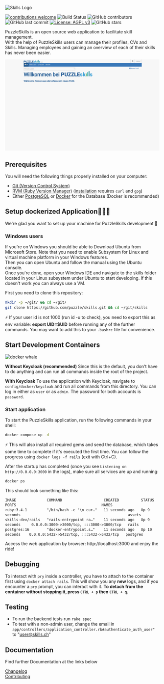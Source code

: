 ![Skills Logo](logo.svg)

[![contributions welcome](https://img.shields.io/badge/contributions-welcome-brightgreen.svg?style=flat)](https://github.com/puzzle/skills/issues)
![Build Status](https://github.com/puzzle/skills/workflows/Rails/badge.svg)
![GitHub contributors](https://img.shields.io/github/contributors/puzzle/skills)
![GitHub last commit](https://img.shields.io/github/last-commit/puzzle/skills)
[![License: AGPL v3](https://img.shields.io/badge/License-AGPL%20v3-blue.svg)](https://www.gnu.org/licenses/agpl-3.0)
![GitHub stars](https://img.shields.io/github/stars/puzzle/skills)


PuzzleSkills is an open source web application to facilitate skill management.   
With the help of PuzzleSkills users can manage their profiles, CVs and Skills.
Managing employees and gaining an overview of each of their skills has never been easier.

![Skills Workflow](skills.gif)

## Prerequisites

You will need the following things properly installed on your computer:

-   [Git (Version Control System)](http://git-scm.com/)
-   [RVM (Ruby Version Manager)](https://rvm.io/) ([installation](https://rvm.io/rvm/install) requires `curl` and `gpg`)
-   Either [PostgreSQL](https://www.postgresql.org/) or [Docker](https://www.docker.com/) for the Database (Docker is recommended)

## Setup dockerized Application👩🏽‍💻
We're glad you want to set up your machine for PuzzleSkills development 💃

### Windows users
If you're on Windows you should be able to Download Ubuntu from Microsoft Store. Note that you need to enable Subsystem for Linux and virtual machine platform in your Windows features.  
Then you can open Ubuntu and follow the manual using the Ubuntu console.  
Once you're done, open your Windows IDE and navigate to the skills folder located in your Linux subsystem under Ubuntu to start developing.
If this doesn't work you can always use a VM.

First you need to clone this repository:

```bash
mkdir -p ~/git/ && cd ~/git/
git clone https://github.com/puzzle/skills.git && cd ~/git/skills
```

⚡ If your user id is not 1000 (run id -u to check), you need to export this as env variable: **export UID=$UID** before running any of the further commands. You may want to add this to your `.bashrc` file for convenience.

## Start Development Containers
<img src="https://developers.redhat.com/sites/default/files/styles/article_feature/public/blog/2014/05/homepage-docker-logo.png?itok=zx0e-vcP" alt="docker whale" width="350">

**Without Keycloak (recommended)**
Since this is the default, you don't have to do anything and can run all commands inside the root of the project.

**With Keycloak**
To use the application with Keycloak, navigate to `config/docker/keycloak` and run all commands from this directory.
You can log in either as `user` or as `admin`. The password for both accounts is `password`.


### Start application
To start the PuzzleSkills application, run the following commands in your shell:

```bash
docker compose up -d
```

⚡ This will also install all required gems and seed the database, which takes some time to complete if it's executed the first time. You can follow the progress using `docker logs -f rails` (exit with Ctrl+C).

After the startup has completed (once you see `Listening on http://0.0.0.0:3000` in the logs), make sure all services are up and running:

```bash
docker ps
```

This should look something like this:

```
IMAGE              COMMAND                   CREATED          STATUS           PORTS                                       NAMES
ruby:3.4.1         "/bin/bash -c '\n cur…"   11 seconds ago   Up 9 seconds                                                 assets
skills-dev/rails   "rails-entrypoint ra…"    11 seconds ago   Up 9 seconds     0.0.0.0:3000->3000/tcp, :::3000->3000/tcp   rails
postgres:16        "docker-entrypoint.s…"    11 seconds ago   Up 10 seconds    0.0.0.0:5432->5432/tcp, :::5432->5432/tcp   postgres
```

Access the web application by browser: http://localhost:3000 and enjoy the ride!

## Debugging
To interact with `pry` inside a controller, you have to attach to the container first using `docker attach rails`.
This will show you any **new** logs, and if you encounter a `pry` prompt, you can interact with it.
**To detach from the container without stopping it, press `CTRL + p` then `CTRL + q`.**


## Testing

-   To run the backend tests run `rake spec`
-   To test with a non-admin user, change the email in `app/controllers/application_controller.rb#authenticate_auth_user"` to "user@skills.ch"

## Documentation
Find further Documentation at the links below

[Changelog](https://github.com/puzzle/skills/blob/master/doc/CHANGELOG.md)  
[Contributing](https://github.com/puzzle/skills/blob/master/doc/CONTRIBUTING.md)  

